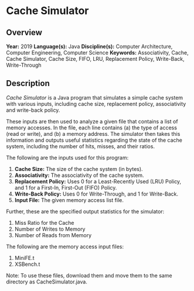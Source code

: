 # Cache Simulator

## Overview
**Year:** 2019
**Language(s):** Java
**Discipline(s):** Computer Architecture, Computer Engineering, Computer Science
**Keywords:** Associativity, Cache, Cache Simulator, Cache Size, FIFO, LRU, Replacement Policy, Write-Back, Write-Through

## Description
*Cache Simulator* is a Java program that simulates a simple cache system with various inputs, including cache size, replacement policy, associativity and write-back policy.

These inputs are then used to analyze a given file that contains a list of memory accesses. In the file, each line contains (a) the type of access (read or write), and (b) a memory address. The simulator then takes this information and outputs useful statistics regarding the state of the cache system, including the number of hits, misses, and their ratios.

The following are the inputs used for this program:

1. **Cache Size:** The size of the cache system (in bytes).
2. **Associativity:** The associativity of the cache system.
3. **Replacement Policy:** Uses 0 for a Least-Recently Used (LRU) Policy, and 1 for a First-In, First-Out (FIFO) Policy.
4. **Write-Back Policy:** Uses 0 for Write-Through, and 1 for Write-Back.
5. **Input File:** The given memory access list file.

Further, these are the specified output statistics for the simulator:

1. Miss Ratio for the Cache
2. Number of Writes to Memory
3. Number of Reads from Memory

The following are the memory access input files:

1. MiniFE.t
2. XSBench.t

Note: To use these files, download them and move them to the same directory as CacheSimulator.java.
